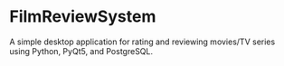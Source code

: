 # FilmReviewSystem
A simple desktop application for rating and reviewing movies/TV series using Python, PyQt5, and PostgreSQL. 
